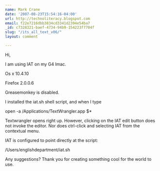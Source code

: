 ```yaml
---
name: Mark Crane
date: '2007-08-23T15:54:16-04:00'
url: http://technoliteracy.blogspot.com
email: f22e7216dbb3834cd3341d2394e54ba7
_id: c7328321-baef-4734-94b9-154223f7704f
slug: "/its_all_text_v06/"
layout: comment

---
```


Hi,

I am using IAT on my G4 Imac. 

Os x 10.4.10

Firefox 2.0.0.6

Greasemonkey is disabled.

I installed the iat.sh shell script, and when I type

open -a /Applications/TextWrangler.app $*

Textwrangler opens right up.  However, clicking on the IAT edit button does not invoke the editor.  Nor does ctrl-click and selecting IAT from the contextual menu.

IAT is configured to point directly at the script:

/Users/englishdepartment/iat.sh

Any suggestions?  Thank you for creating something cool for the world to use.
